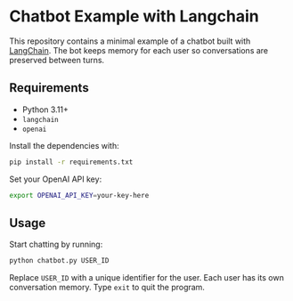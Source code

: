 # Chatbot Example with Langchain

This repository contains a minimal example of a chatbot built with
[LangChain](https://github.com/langchain-ai/langchain). The bot keeps memory
for each user so conversations are preserved between turns.

## Requirements

- Python 3.11+
- `langchain`
- `openai`

Install the dependencies with:

```bash
pip install -r requirements.txt
```

Set your OpenAI API key:

```bash
export OPENAI_API_KEY=your-key-here
```

## Usage

Start chatting by running:

```bash
python chatbot.py USER_ID
```

Replace `USER_ID` with a unique identifier for the user. Each user has its own
conversation memory. Type `exit` to quit the program.
